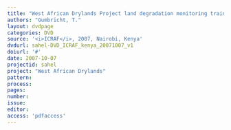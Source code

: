 ```yaml
---
title: "West African Drylands Project land degradation monitoring training DVD"
authors: "Gumbricht, T."
layout: dvdpage
categories: DVD
source: '<i>ICRAF</i>, 2007, Nairobi, Kenya'
dvdurl: sahel-DVD_ICRAF_kenya_20071007_v1
doiurl: '#'
date: 2007-10-07
projectid: sahel
project: "West African Drylands"
pattern:
process:
pages:
number:
issue:
editor:
access: 'pdfaccess'
---
```

